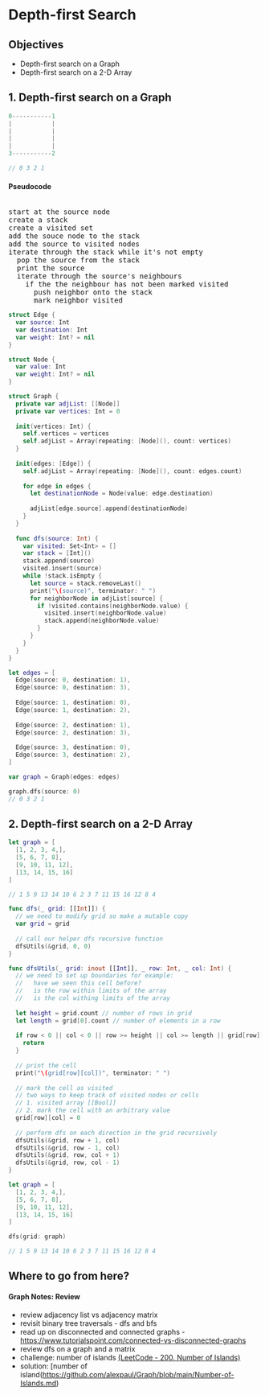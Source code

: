 # Depth-first Search 

## Objectives 

* Depth-first search on a Graph 
* Depth-first search on a 2-D Array 

## 1. Depth-first search on a Graph 

```swift 
0-----------1
|           |
|           |
|           |
|           |
3-----------2

// 0 3 2 1
```

#### Pseudocode 

<pre> 
start at the source node
create a stack
create a visited set
add the souce node to the stack
add the source to visited nodes
iterate through the stack while it's not empty
  pop the source from the stack
  print the source
  iterate through the source's neighbours
    if the the neighbour has not been marked visited
      push neighbor onto the stack
      mark neighbor visited
</pre> 

```swift 
struct Edge {
  var source: Int
  var destination: Int
  var weight: Int? = nil
}

struct Node {
  var value: Int
  var weight: Int? = nil
}

struct Graph {
  private var adjList: [[Node]]
  private var vertices: Int = 0
  
  init(vertices: Int) {
    self.vertices = vertices
    self.adjList = Array(repeating: [Node](), count: vertices)
  }
  
  init(edges: [Edge]) {
    self.adjList = Array(repeating: [Node](), count: edges.count)
    
    for edge in edges {
      let destinationNode = Node(value: edge.destination)
      
      adjList[edge.source].append(destinationNode)
    }
  }
  
  func dfs(source: Int) {
    var visited: Set<Int> = []
    var stack = [Int]()
    stack.append(source)
    visited.insert(source)
    while !stack.isEmpty {
      let source = stack.removeLast()
      print("\(source)", terminator: " ")
      for neighborNode in adjList[source] {
        if !visited.contains(neighborNode.value) {
          visited.insert(neighborNode.value)
          stack.append(neighborNode.value)
        }
      }
    }
  }
}

let edges = [
  Edge(source: 0, destination: 1),
  Edge(source: 0, destination: 3),
  
  Edge(source: 1, destination: 0),
  Edge(source: 1, destination: 2),
  
  Edge(source: 2, destination: 1),
  Edge(source: 2, destination: 3),
  
  Edge(source: 3, destination: 0),
  Edge(source: 3, destination: 2),
]

var graph = Graph(edges: edges)

graph.dfs(source: 0)
// 0 3 2 1 
```

## 2. Depth-first search on a 2-D Array 

```swift 
let graph = [
  [1, 2, 3, 4,],
  [5, 6, 7, 8],
  [9, 10, 11, 12],
  [13, 14, 15, 16]
]

// 1 5 9 13 14 10 6 2 3 7 11 15 16 12 8 4
```

```swift 
func dfs(_ grid: [[Int]]) {
  // we need to modify grid so make a mutable copy
  var grid = grid
  
  // call our helper dfs recursive function
  dfsUtils(&grid, 0, 0)
}

func dfsUtils(_ grid: inout [[Int]], _ row: Int, _ col: Int) {
  // we need to set up boundaries for example:
  //   have we seen this cell before?
  //   is the row within limits of the array
  //   is the col withing limits of the array
  
  let height = grid.count // number of rows in grid
  let length = grid[0].count // number of elements in a row
  
  if row < 0 || col < 0 || row >= height || col >= length || grid[row][col] == 0 {
    return
  }
  
  // print the cell
  print("\(grid[row][col])", terminator: " ")
  
  // mark the cell as visited
  // two ways to keep track of visited nodes or cells
  // 1. visited array [[Bool]]
  // 2. mark the cell with an arbitrary value
  grid[row][col] = 0
  
  // perform dfs on each direction in the grid recursively
  dfsUtils(&grid, row + 1, col)
  dfsUtils(&grid, row - 1, col)
  dfsUtils(&grid, row, col + 1)
  dfsUtils(&grid, row, col - 1)
}

let graph = [
  [1, 2, 3, 4,],
  [5, 6, 7, 8],
  [9, 10, 11, 12],
  [13, 14, 15, 16]
]

dfs(grid: graph)

// 1 5 9 13 14 10 6 2 3 7 11 15 16 12 8 4
```

## Where to go from here? 

#### Graph Notes: Review
* review adjacency list vs adjacency matrix
* revisit binary tree traversals - dfs and bfs
* read up on disconnected and connected graphs - https://www.tutorialspoint.com/connected-vs-disconnected-graphs
* review dfs on a graph and a matrix
* challenge: number of islands [(LeetCode - 200. Number of Islands)](https://leetcode.com/problems/number-of-islands/)
* solution: [number of island(https://github.com/alexpaul/Graph/blob/main/Number-of-Islands.md)

